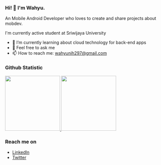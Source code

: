 ### Hi! 👋 I'm Wahyu.

An Mobile Android Developer who loves to create and share projects about mobdev. 

I'm currently active student at Sriwijaya University 

- 🌱 I’m currently learning about cloud technology for back-end apps
- 💬 Feel free to ask me
- 📫 How to reach me: wahyunih297@gmail.com

  
### Github Statistic
<p align="left">
<a href="https://github.com/wahyunugrahha">
  <img height="180em" src="https://github-readme-stats-eight-theta.vercel.app/api?username=wahyunugrahha&show_icons=true&theme=algolia&include_all_commits=true&count_private=true"/>
  <img height="180em" src="https://github-readme-stats-eight-theta.vercel.app/api/top-langs/?username=wahyunugrahha&layout=compact&langs_count=8&theme=algolia"/>
</a>
</p>

### Reach me on
- <a href="https://linkedin.com/in/wahyunugrahha/">LinkedIn</a>
- <a href="https://twitter/wahyunugrahha">Twitter</a>
